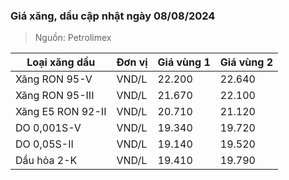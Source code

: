 
### Giá xăng, dầu cập nhật ngày 08/08/2024
> Nguồn: Petrolimex

| Loại xăng dầu     | Đơn vị | Giá vùng 1 | Giá vùng 2 |
|-------------------|--------|------------|------------|
| Xăng RON 95-V     | VND/L  |     22.200 |     22.640 |
| Xăng RON 95-III   | VND/L  |     21.670 |     22.100 |
| Xăng E5 RON 92-II | VND/L  |     20.710 |     21.120 |
| DO 0,001S-V       | VND/L  |     19.340 |     19.720 |
| DO 0,05S-II       | VND/L  |     19.140 |     19.520 |
| Dầu hỏa 2-K       | VND/L  |     19.410 |     19.790 |
